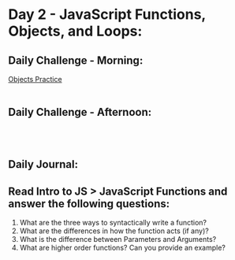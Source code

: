 # Day 2 - JavaScript Functions, Objects, and Loops:

## Daily Challenge - Morning:
[Objects Practice](https://github.com/IDMiller2020/week2_Day2_morning_challenge)
<br> <br>

## Daily Challenge - Afternoon:
<br> <br>

## Daily Journal:
## Read Intro to JS > JavaScript Functions and answer the following questions:
1. What are the three ways to syntactically write a function? <br>
2. What are the differences in how the function acts (if any)? <br>
3. What is the difference between Parameters and Arguments? <br>
4. What are higher order functions? Can you provide an example? <br>